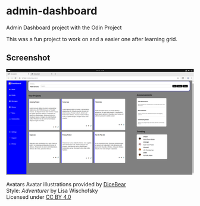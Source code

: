 # admin-dashboard
Admin Dashboard project with the Odin Project 

This was a fun project to work on and a easier one after learning grid.


## Screenshot

![screenshot](./screenshot.png)


Avatars
Avatar illustrations provided by [DiceBear](https://www.dicebear.com/)  
Style: *Adventurer* by Lisa Wischofsky  
Licensed under [CC BY 4.0](https://creativecommons.org/licenses/by/4.0/)